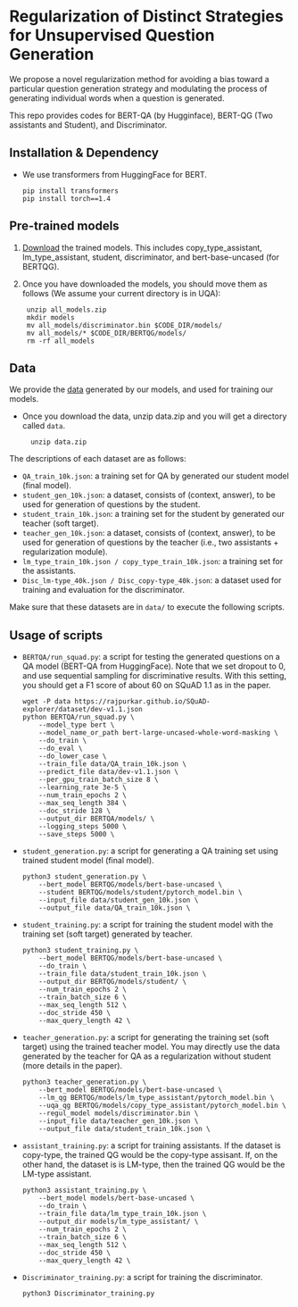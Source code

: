 # Regularization of Distinct Strategies for Unsupervised Question Generation
We propose a novel regularization method for avoiding a bias toward a particular question generation strategy and modulating the process of generating individual words when a question is generated.

This repo provides codes for BERT-QA (by Hugginface), BERT-QG (Two assistants and Student), and Discriminator.

## Installation & Dependency
- We use transformers from HuggingFace for BERT.

      pip install transformers
      pip install torch==1.4

## Pre-trained models
1. [Download][model_link] the trained models. This includes copy_type_assistant, lm_type_assistant, student, discriminator, and bert-base-uncased (for BERTQG).

[model_link]: https://s3.us-west-2.amazonaws.com/secure.notion-static.com/b3dba4b2-4ff6-42f3-bc89-22f80b17a448/models.zip?X-Amz-Algorithm=AWS4-HMAC-SHA256&X-Amz-Credential=AKIAT73L2G45O3KS52Y5%2F20200602%2Fus-west-2%2Fs3%2Faws4_request&X-Amz-Date=20200602T061832Z&X-Amz-Expires=86400&X-Amz-Signature=2940b25a3fafd7f35ed37abe97afa6870b647bb0f7b8e9c3aa420e8a06a1927c&X-Amz-SignedHeaders=host&response-content-disposition=filename%20%3D%22all_models.zip%22 "Download models"

2. Once you have downloaded the models, you should move them as follows (We assume your current directory is in UQA):
        
        unzip all_models.zip
        mkdir models
        mv all_models/discriminator.bin $CODE_DIR/models/
        mv all_models/* $CODE_DIR/BERTQG/models/
        rm -rf all_models

## Data
We provide the [data][data_link] generated by our models, and used for training our models.
- Once you download the data, unzip data.zip and you will get a directory called `data`.

        unzip data.zip

The descriptions of each dataset are as follows:

[data_link]: https://s3.us-west-2.amazonaws.com/secure.notion-static.com/97c1941f-ff53-4316-9b5d-65a446c5447c/data.zip?X-Amz-Algorithm=AWS4-HMAC-SHA256&X-Amz-Credential=AKIAT73L2G45O3KS52Y5%2F20200602%2Fus-west-2%2Fs3%2Faws4_request&X-Amz-Date=20200602T080239Z&X-Amz-Expires=86400&X-Amz-Signature=bbe347b1b3d266da7824598f193dde74edf1dfaa81d3bc0509cd7ee71c49488a&X-Amz-SignedHeaders=host&response-content-disposition=filename%20%3D%22data.zip%22 "Download data"

  - `QA_train_10k.json`: a training set for QA by generated our student model (final model).
  - `student_gen_10k.json`: a dataset, consists of (context, answer), to be used for generation of questions by the student.
  - `student_train_10k.json`: a training set for the student by generated our teacher (soft target).
  - `teacher_gen_10k.json`: a dataset, consists of (context, answer), to be used for generation of questions by the teacher (i.e., two assistants + regularization module).
  - `lm_type_train_10k.json / copy_type_train_10k.json`: a training set for the assistants.
  - `Disc_lm-type_40k.json / Disc_copy-type_40k.json`: a dataset used for training and evaluation for the discriminator.
  
Make sure that these datasets are in `data/` to execute the following scripts.

## Usage of scripts
  - `BERTQA/run_squad.py`: a script for testing the generated questions on a QA model (BERT-QA from HuggingFace). Note that we set dropout to 0, and use sequential sampling for discriminative results. With this setting, you should get a F1 score of about 60 on SQuAD 1.1 as in the paper.
  
        wget -P data https://rajpurkar.github.io/SQuAD-explorer/dataset/dev-v1.1.json
        python BERTQA/run_squad.py \
            --model_type bert \
            --model_name_or_path bert-large-uncased-whole-word-masking \
            --do_train \
            --do_eval \
            --do_lower_case \
            --train_file data/QA_train_10k.json \
            --predict_file data/dev-v1.1.json \
            --per_gpu_train_batch_size 8 \
            --learning_rate 3e-5 \
            --num_train_epochs 2 \
            --max_seq_length 384 \
            --doc_stride 128 \
            --output_dir BERTQA/models/ \
            --logging_steps 5000 \
            --save_steps 5000 \

  - `student_generation.py`: a script for generating a QA training set using trained student model (final model).
  
        python3 student_generation.py \
            --bert_model BERTQG/models/bert-base-uncased \
            --student BERTQG/models/student/pytorch_model.bin \
            --input_file data/student_gen_10k.json \
            --output_file data/QA_train_10k.json \

  - `student_training.py`: a script for training the student model with the training set (soft target) generated by teacher.
  
        python3 student_training.py \
            --bert_model BERTQG/models/bert-base-uncased \
            --do_train \
            --train_file data/student_train_10k.json \
            --output_dir BERTQG/models/student/ \
            --num_train_epochs 2 \
            --train_batch_size 6 \
            --max_seq_length 512 \
            --doc_stride 450 \
            --max_query_length 42 \

  - `teacher_generation.py`: a script for generating the training set (soft target) using the trained teacher model. You may directly use the data generated by the teacher for QA as a regularization without student (more details in the paper).
  
        python3 teacher_generation.py \
            --bert_model BERTQG/models/bert-base-uncased \
            --lm_qg BERTQG/models/lm_type_assistant/pytorch_model.bin \
            --uqa_qg BERTQG/models/copy_type_assistant/pytorch_model.bin \
            --regul_model models/discriminator.bin \
            --input_file data/teacher_gen_10k.json \
            --output_file data/student_train_10k.json \
        
  - `assistant_training.py`: a script for training assistants. If the dataset is copy-type, the trained QG would be the copy-type assisant. If, on the other hand, the dataset is is LM-type, then the trained QG would be the LM-type assistant.
  
        python3 assistant_training.py \
            --bert_model models/bert-base-uncased \
            --do_train \
            --train_file data/lm_type_train_10k.json \
            --output_dir models/lm_type_assistant/ \
            --num_train_epochs 2 \
            --train_batch_size 6 \
            --max_seq_length 512 \
            --doc_stride 450 \
            --max_query_length 42 \         
  
  - `Discriminator_training.py`: a script for training the discriminator.
  
        python3 Discriminator_training.py
